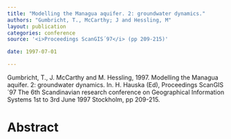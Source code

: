 ```yaml
---
title: "Modelling the Managua aquifer. 2: groundwater dynamics."
authors: "Gumbricht, T., McCarthy; J and Hessling, M"
layout: publication
categories: conference
source: '<i>Proceedings ScanGIS´97</i> (pp 209-215)'

date: 1997-07-01

---
```


Gumbricht, T., J. McCarthy and M. Hessling, 1997. Modelling the Managua aquifer. 2: groundwater dynamics. In. H. Hauska (Ed), Proceedings ScanGIS´97 The 6th Scandinavian research conference on Geographical Information Systems 1st to 3rd June 1997 Stockholm, pp 209-215.

<h1 class='foot-description'>Abstract</h1>
